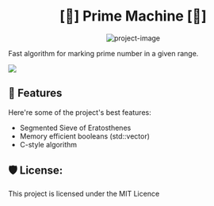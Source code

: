 <h1 align="center" id="title">[🔢] Prime Machine [🔢]</h1>

<p align="center"><img src="https://socialify.git.ci/arthurbrenno/prime-machine/image?description=1&amp;language=1&amp;name=1&amp;owner=1&amp;pattern=Solid&amp;theme=Dark" alt="project-image"></p>

<p id="description">Fast algorithm for marking prime number in a given range.</p>


<img src="https://i.redd.it/t5dyvoxnzoi61.png">

  
  
<h2>🧐 Features</h2>

Here're some of the project's best features:

*   Segmented Sieve of Eratosthenes
*   Memory efficient booleans (std::vector<bool>)
*   C-style algorithm

<h2>🛡️ License:</h2>

This project is licensed under the MIT Licence
